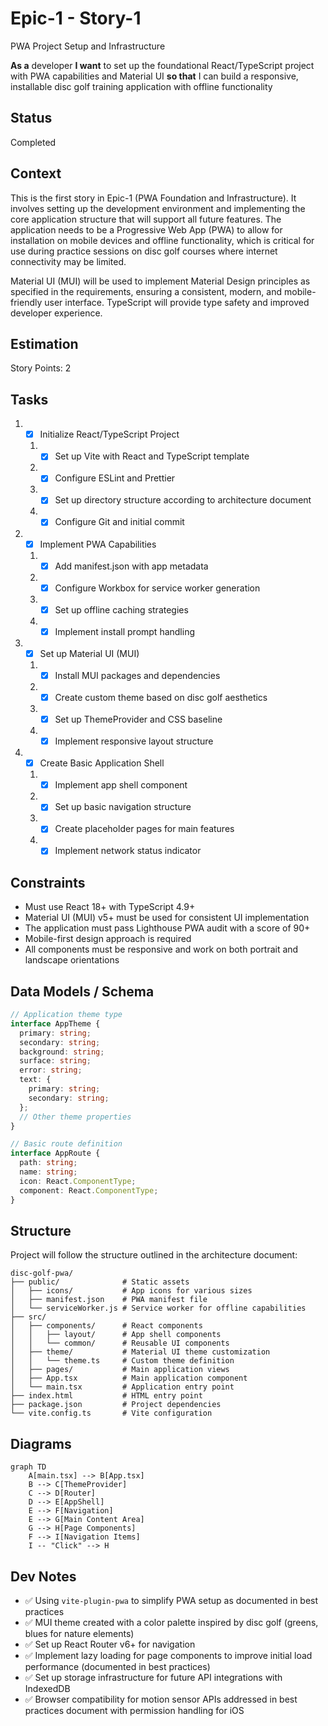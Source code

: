 # Epic-1 - Story-1

PWA Project Setup and Infrastructure

**As a** developer
**I want** to set up the foundational React/TypeScript project with PWA capabilities and Material UI
**so that** I can build a responsive, installable disc golf training application with offline functionality

## Status

Completed

## Context

This is the first story in Epic-1 (PWA Foundation and Infrastructure). It involves setting up the development environment and implementing the core application structure that will support all future features. The application needs to be a Progressive Web App (PWA) to allow for installation on mobile devices and offline functionality, which is critical for use during practice sessions on disc golf courses where internet connectivity may be limited.

Material UI (MUI) will be used to implement Material Design principles as specified in the requirements, ensuring a consistent, modern, and mobile-friendly user interface. TypeScript will provide type safety and improved developer experience.

## Estimation

Story Points: 2

## Tasks

1. - [x] Initialize React/TypeScript Project
   1. - [x] Set up Vite with React and TypeScript template
   2. - [x] Configure ESLint and Prettier
   3. - [x] Set up directory structure according to architecture document
   4. - [x] Configure Git and initial commit

2. - [x] Implement PWA Capabilities
   1. - [x] Add manifest.json with app metadata
   2. - [x] Configure Workbox for service worker generation
   3. - [x] Set up offline caching strategies
   4. - [x] Implement install prompt handling

3. - [x] Set up Material UI (MUI)
   1. - [x] Install MUI packages and dependencies
   2. - [x] Create custom theme based on disc golf aesthetics
   3. - [x] Set up ThemeProvider and CSS baseline
   4. - [x] Implement responsive layout structure

4. - [x] Create Basic Application Shell
   1. - [x] Implement app shell component
   2. - [x] Set up basic navigation structure
   3. - [x] Create placeholder pages for main features
   4. - [x] Implement network status indicator

## Constraints

- Must use React 18+ with TypeScript 4.9+
- Material UI (MUI) v5+ must be used for consistent UI implementation
- The application must pass Lighthouse PWA audit with a score of 90+ 
- Mobile-first design approach is required
- All components must be responsive and work on both portrait and landscape orientations

## Data Models / Schema

```typescript
// Application theme type
interface AppTheme {
  primary: string;
  secondary: string;
  background: string;
  surface: string;
  error: string;
  text: {
    primary: string;
    secondary: string;
  };
  // Other theme properties
}

// Basic route definition
interface AppRoute {
  path: string;
  name: string;
  icon: React.ComponentType;
  component: React.ComponentType;
}
```

## Structure

Project will follow the structure outlined in the architecture document:

```
disc-golf-pwa/
├── public/              # Static assets
│   ├── icons/           # App icons for various sizes
│   ├── manifest.json    # PWA manifest file
│   └── serviceWorker.js # Service worker for offline capabilities
├── src/
│   ├── components/      # React components
│   │   ├── layout/      # App shell components
│   │   └── common/      # Reusable UI components
│   ├── theme/           # Material UI theme customization
│   │   └── theme.ts     # Custom theme definition
│   ├── pages/           # Main application views
│   ├── App.tsx          # Main application component
│   └── main.tsx         # Application entry point
├── index.html           # HTML entry point
├── package.json         # Project dependencies
└── vite.config.ts       # Vite configuration
```

## Diagrams

```mermaid
graph TD
    A[main.tsx] --> B[App.tsx]
    B --> C[ThemeProvider]
    C --> D[Router]
    D --> E[AppShell]
    E --> F[Navigation]
    E --> G[Main Content Area]
    G --> H[Page Components]
    F --> I[Navigation Items]
    I -- "Click" --> H
```

## Dev Notes

- ✅ Using `vite-plugin-pwa` to simplify PWA setup as documented in best practices
- ✅ MUI theme created with a color palette inspired by disc golf (greens, blues for nature elements)
- ✅ Set up React Router v6+ for navigation
- ✅ Implement lazy loading for page components to improve initial load performance (documented in best practices)
- ✅ Set up storage infrastructure for future API integrations with IndexedDB
- ✅ Browser compatibility for motion sensor APIs addressed in best practices document with permission handling for iOS 